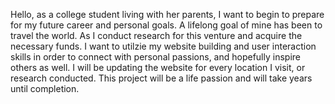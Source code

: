 Hello, as a college student living with her parents, I want to begin to prepare for my future career and personal goals.
A lifelong goal of mine has been to travel the world. As I conduct research for this venture and acquire the
necessary funds. I want to utilzie my website building and user interaction skills in order to connect with personal
passions, and hopefully inspire others as well. I will be updating the website for every location I visit, or research
conducted. This project will be a life passion and will take years until completion.
